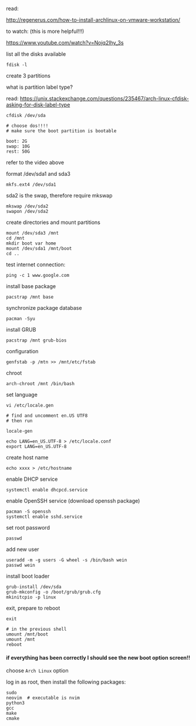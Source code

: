 
read:

http://regenerus.com/how-to-install-archlinux-on-vmware-workstation/

to watch: (this is more helpful!!!)

https://www.youtube.com/watch?v=Nojq2Ihy_3s


list all the disks available 
```
fdisk -l
```
create 3 partitions

what is partition label type?

read:
https://unix.stackexchange.com/questions/235467/arch-linux-cfdisk-asking-for-disk-label-type
```
cfdisk /dev/sda

# choose dos!!!!
# make sure the boot partition is bootable

boot: 2G
swap: 10G
rest: 50G
```

refer to the video above 

format /dev/sda1 and sda3
```
mkfs.ext4 /dev/sda1
```

sda2 is the swap, therefore require mkswap
```
mkswap /dev/sda2
swapon /dev/sda2
```

create directories and mount partitions
```
mount /dev/sda3 /mnt
cd /mnt
mkdir boot var home
mount /dev/sda1 /mnt/boot
cd ..

```

test internet connection:
```
ping -c 1 www.google.com
```

install base package
```
pacstrap /mnt base
```

synchronize package database
```
pacman -Syu
```

install GRUB
```
pacstrap /mnt grub-bios
```

configuration 
```
genfstab -p /mtn >> /mnt/etc/fstab
```

chroot
```
arch-chroot /mnt /bin/bash
```

set language
```
vi /etc/locale.gen

# find and uncomment en.US UTF8
# then run

locale-gen

echo LANG=en_US.UTF-8 > /etc/locale.conf
export LANG=en_US.UTF-8
```

create host name
```
echo xxxx > /etc/hostname
```

enable DHCP service
```
systemctl enable dhcpcd.service
```

enable OpenSSH service (download openssh package)
```
pacman -S openssh
systemctl enable sshd.service
```

set root password
```
passwd
```

add new user
```
useradd -m -g users -G wheel -s /bin/bash wein
passwd wein
```

install boot loader
```
grub-install /dev/sda
grub-mkconfig -o /boot/grub/grub.cfg
mkinitcpio -p linux
```

exit, prepare to reboot
```
exit

# in the previous shell
umount /mnt/boot
umount /mnt
reboot
```

#### if everything has been correctly I should see the new boot option screen!!

choose `Arch Linux` option

log in as root, then install the following packages:

```
sudo
neovim  # executable is nvim
python3
gcc
make
cmake
```






